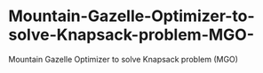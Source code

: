 # Mountain-Gazelle-Optimizer-to-solve-Knapsack-problem-MGO-
Mountain Gazelle Optimizer to solve Knapsack problem (MGO) 
